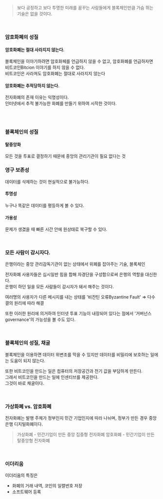 > 보다 공정하고 보다 투명한 미래를 꿈꾸는 사람들에게 블록체인만큼 가슴 뛰는 기술은 없을 것이다.


<br>

### 암호화폐의 성질

#### 암호화폐는 절대 사라지지 않는다.
블록체인을 이야기하려면 암호화페를 언급하지 않을 수 없고, 암호화폐를 언급하자면<br> 비트코인Bitcion 이야기를 하지 않을 수 없다.<br>
비트코인은 사라져도 암호화폐는 절대로 사라지지 않는다

#### 암호화폐는 추적당하지 않는다.
전자화폐의 존재 이유는 익명성이다. <br>
인터넷에서 추적 불가능한 화폐를 만들기 위하여 시작한 것이다.

<br>
<br>

### 블록체인의 성질

#### 탈중앙화
모든 것을 투표로 결정하기 때문에 중앙의 관리기관이 필요 없다는 것

### 영구 보존성
데이터를 삭제하는 것이 현실적으로 불가능하다.

#### 투명성
누구나 똑같은 데이터를 평등하게 볼 수 있다.

#### 가용성 
문제가 생겼을 때 빠른 시간 안에 원상태로 복구할 수 있다.

<br>

### 모든 사람이 감시자다.

은행이라는 중앙 관리감독기관이 없는 상태에서 위폐를 잡아주는 기술, 블록체인

전자화폐 사용자들은 십시일반 힘을 합해 자경단을 구성함으로써 은행의 역할을 대신한다. <br>
은행이 하던 일을 모든 사람들이 감시자가 돼서 해주는 것이다. 

여러명의 사용자가 다른 메시지를 내는 상태를 '비잔틴 오류Byzantine Fault'
=> 다수결의 원리에 따라 해결 

또한 이러한 원리에 의거하여 인터넷 투표 기능이 내장되어 있다는 점에서 '거버넌스governance'의 가능성을 볼 수도 있다.

<br>

### 블록체인의 성질, 채굴

블록체인을 이용하면 데이터 위변조를 막을 수 있지만 데이터를 비밀리에 보호하는 일에는 도움이 되지 않는다.

또한 비트코인을 만드는 일은 컴퓨터의 저장공간과 전기 값을 부담하게 만든다.<br>
그래서 비트코인을 만드는 일에 인센티브를 제공한다. <br>
그것이 바로 채굴이다.

<br>

### 가상화폐 vs. 암호화폐

전자화폐는 발행 주체가 정부인지 민간 기업인지에 따라 나뉘며, 정부가 만든 경우 중앙은행 디지털화폐이다.

> 가상화폐 - 민간기업이 만든 중앙 집중형 전자화폐
암호화폐 - 민간기업이 만든 탈중앙형 전자화폐


<br>

### 이더리움

이더리움의 특징은

- 화폐의 거래 내역, 코인의 일렬번호 저장
- 소프트웨어 등록
 


